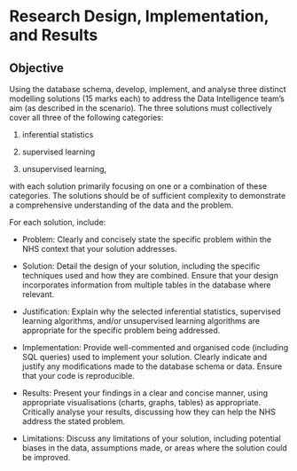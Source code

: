 # Research Design, Implementation, and Results

## Objective

Using the database schema, develop, implement, and analyse three distinct modelling solutions (15 marks each) to address the Data Intelligence team’s aim (as described
in the scenario). The three solutions must collectively cover all three of the following categories:

1) inferential statistics

2) supervised learning

3) unsupervised learning,

with each solution primarily focusing on one or a combination of these categories. The solutions should be of sufficient complexity to demonstrate a comprehensive understanding of the data and the problem.

For each solution, include:

- Problem: Clearly and concisely state the specific problem within the NHS context that
your solution addresses.

- Solution: Detail the design of your solution, including the specific techniques used and how they are combined. Ensure that your design incorporates information from multiple
tables in the database where relevant.

- Justification: Explain why the selected inferential statistics, supervised learning
algorithms, and/or unsupervised learning algorithms are appropriate for the specific
problem being addressed.

- Implementation: Provide well-commented and organised code (including SQL queries)
used to implement your solution. Clearly indicate and justify any modifications made to the database schema or data. Ensure that your code is reproducible.

- Results: Present your findings in a clear and concise manner, using appropriate
visualisations (charts, graphs, tables) as appropriate. Critically analyse your results,
discussing how they can help the NHS address the stated problem.

- Limitations: Discuss any limitations of your solution, including potential biases in the data, assumptions made, or areas where the solution could be improved.